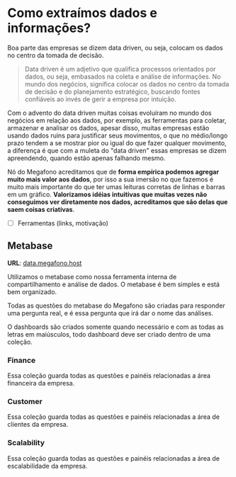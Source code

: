 # Como extraímos dados e informações?

Boa parte das empresas se dizem data driven, ou seja, colocam os dados no centro da tomada de decisão.

> Data driven é um adjetivo que qualifica processos orientados por dados, ou seja, embasados na coleta e análise de informações. No mundo dos negócios, significa colocar os dados no centro da tomada de decisão e do planejamento estratégico, buscando fontes confiáveis ao invés de gerir a empresa por intuição.

Com o advento do data driven muitas coisas evoluíram no mundo dos negócios em relação aos dados, por exemplo, as ferramentas para coletar, armazenar e analisar os dados, apesar disso, muitas empresas estão usando dados ruins para justificar seus movimentos, o que no médio/longo prazo tendem a se mostrar pior ou igual do que fazer qualquer movimento, a diferença é que com a muleta do "data driven" essas empresas se dizem apreendendo, quando estão apenas falhando mesmo.

Nó do Megafono acreditamos que de **forma empírica podemos agregar muito mais valor aos dados**, por isso a sua imersão no que fazemos é muito mais importante do que ter umas leituras corretas de linhas e barras em um gráfico. **Valorizamos idéias intuitivas que muitas vezes não conseguimos ver diretamente nos dados, acreditamos que são delas que saem coisas criativas**.

* [ ] Ferramentas \(links, motivação\)

## **Metabase**

**URL**: [data.megafono.host](https://data.megafono.host)

Utilizamos o metabase como nossa ferramenta interna de compartilhamento e análise de dados. O metabase é bem simples e está bem organizado.

Todas as questões do metabase do Megafono são criadas para responder uma pergunta real, e é essa pergunta que irá dar o nome das análises.

O dashboards são criados somente quando necessário e com as todas as letras em maiúsculos, todo dashboard deve ser criado dentro de uma coleção. 

### Finance

Essa coleção guarda todas as questões e painéis relacionadas a área financeira da empresa.

### Customer

Essa coleção guarda todas as questões e painéis relacionadas a área de clientes da empresa.

### Scalability

Essa coleção guarda todas as questões e painéis relacionadas a área de escalabilidade da empresa.

